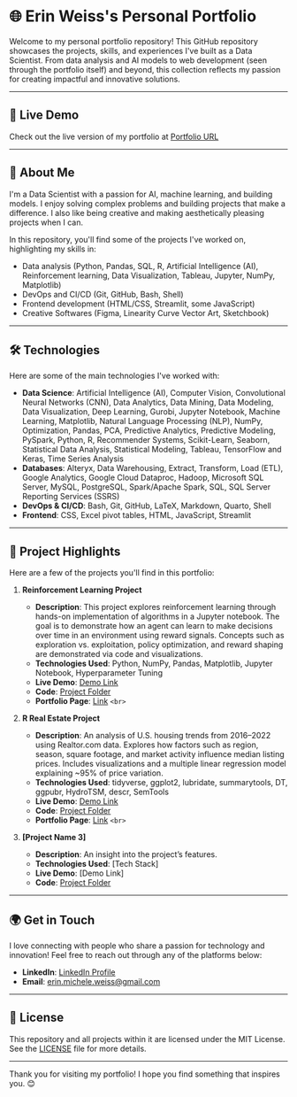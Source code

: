 # 🌐 Erin Weiss's Personal Portfolio

Welcome to my personal portfolio repository! This GitHub repository showcases the projects, skills, and experiences I've built as a Data Scientist. From data analysis and AI models to web development (seen through the portfolio itself) and beyond, this collection reflects my passion for creating impactful and innovative solutions.

---

## 🔗 Live Demo

Check out the live version of my portfolio at [Portfolio URL](https://erin-weiss.github.io/index.html)

---

## 🚀 About Me

I'm a Data Scientist with a passion for AI, machine learning, and building models. I enjoy solving complex problems and building projects that make a difference. I also like being creative and making aesthetically pleasing projects when I can.

In this repository, you'll find some of the projects I've worked on, highlighting my skills in:

- Data analysis (Python, Pandas, SQL, R, Artificial Intelligence (AI), Reinforcement learning, Data Visualization, Tableau, Jupyter, NumPy, Matplotlib)
- DevOps and CI/CD (Git, GitHub, Bash, Shell)
- Frontend development (HTML/CSS, Streamlit, some JavaScript)
- Creative Softwares (Figma, Linearity Curve Vector Art, Sketchbook)

---

## 🛠️ Technologies

Here are some of the main technologies I've worked with:

- **Data Science**: Artificial Intelligence (AI), Computer Vision, Convolutional Neural Networks (CNN), Data Analytics, Data Mining, Data Modeling, Data Visualization, Deep Learning, Gurobi, Jupyter Notebook, Machine Learning, Matplotlib, Natural Language Processing (NLP), NumPy, Optimization, Pandas, PCA, Predictive Analytics, Predictive Modeling, PySpark, Python, R, Recommender Systems, Scikit-Learn, Seaborn, Statistical Data Analysis, Statistical Modeling, Tableau, TensorFlow and Keras, Time Series Analysis
- **Databases**: Alteryx, Data Warehousing, Extract, Transform, Load (ETL), Google Analytics, Google Cloud Dataproc, Hadoop, Microsoft SQL Server, MySQL, PostgreSQL, Spark/Apache Spark, SQL, SQL Server Reporting Services (SSRS)
- **DevOps & CI/CD**: Bash, Git, GitHub, LaTeX, Markdown, Quarto, Shell
- **Frontend**: CSS, Excel pivot tables, HTML, JavaScript, Streamlit

---

## 📂 Project Highlights

Here are a few of the projects you'll find in this portfolio:

1. **Reinforcement Learning Project**

   - **Description**: This project explores reinforcement learning through hands-on implementation of algorithms in a Jupyter notebook. The goal is to demonstrate how an agent can learn to make decisions over time in an environment using reward signals. Concepts such as exploration vs. exploitation, policy optimization, and reward shaping are demonstrated via code and visualizations.
   - **Technologies Used**: Python, NumPy, Pandas, Matplotlib, Jupyter Notebook, Hyperparameter Tuning
   - **Live Demo**: [Demo Link](https://colab.research.google.com/drive/1AdGevMypjOROYdtjgmwzJGFNswwUC5mm?usp=sharing)
   - **Code**: [Project Folder](https://github.com/Erin-Weiss/reinforcement-learning)
   - **Portfolio Page**: [Link](https://github.com/Erin-Weiss/reinforcement-learning)
     `<br>`
2. **R Real Estate Project**

   - **Description**: An analysis of U.S. housing trends from 2016–2022 using Realtor.com data. Explores how factors such as region, season, square footage, and market activity influence median listing prices. Includes visualizations and a multiple linear regression model explaining ~95% of price variation.
   - **Technologies Used**: tidyverse, ggplot2, lubridate, summarytools, DT, ggpubr, HydroTSM, descr, SemTools
   - **Live Demo**: [Demo Link](https://erin-weiss.github.io/R-Real-Estate-Project/)
   - **Code**: [Project Folder](https://github.com/Erin-Weiss/R-Real-Estate-Project)
   - **Portfolio Page**: [Link](https://erin-weiss.github.io/articles/Real-Estate.html)
     `<br>`
3. **[Project Name 3]**

   - **Description**: An insight into the project’s features.
   - **Technologies Used**: [Tech Stack]
   - **Live Demo**: [Demo Link]
   - **Code**: [Project Folder](https://github.com/username/repo-name/tree/main/project3)

---

## 🌍 Get in Touch

I love connecting with people who share a passion for technology and innovation! Feel free to reach out through any of the platforms below:

- **LinkedIn**: [LinkedIn Profile](https://www.linkedin.com/in/erinweiss3/)
- **Email**: [erin.michele.weiss@gmail.com](mailto:erin.michele.weiss@gmail.com)

---

## 📜 License

This repository and all projects within it are licensed under the MIT License. See the [LICENSE](LICENSE.txt) file for more details.

---

Thank you for visiting my portfolio! I hope you find something that inspires you. 😊

